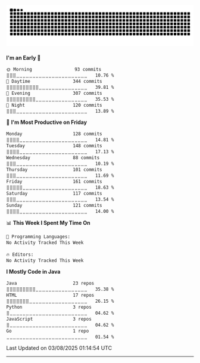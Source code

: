 <!-- ### Hi there 👋 -->

<!--
**anonimuslim/anonimuslim** is a ✨ _special_ ✨ repository because its `README.md` (this file) appears on your GitHub profile.

Here are some ideas to get you started:

- 🔭 I’m currently working on ...
- 🌱 I’m currently learning ...
- 👯 I’m looking to collaborate on ...
- 🤔 I’m looking for help with ...
- 💬 Ask me about ...
- 📫 How to reach me: ...
- 😄 Pronouns: ...
- ⚡ Fun fact: ...
-->

<!-- the above is the original generate from github -->

![Snake animation](https://github.com/anonimuslim/anonimuslim/blob/output/github-contribution-grid-snake-dark.svg)
---

<!--
![](https://github-readme-stats.vercel.app/api?username=anonimuslim&theme=chartreuse-dark&hide_border=false&include_all_commits=true&count_private=true)
---
![](https://github-readme-streak-stats.herokuapp.com/?user=anonimuslim&theme=chartreuse-dark&hide_border=false)
---
![](https://github-readme-stats.vercel.app/api/top-langs/?username=anonimuslim&theme=chartreuse-dark&hide_border=false&include_all_commits=true&count_private=true&layout=compact)
---
![](https://github-profile-trophy.vercel.app/?username=anonimuslim&theme=matrix&no-frame=false&no-bg=true&margin-w=4)
---
![HTML5](https://img.shields.io/badge/html5-%23E34F26.svg?style=plastic&logo=html5&logoColor=white) ![CSS3](https://img.shields.io/badge/css3-%231572B6.svg?style=plastic&logo=css3&logoColor=white) ![Bootstrap](https://img.shields.io/badge/bootstrap-%23563D7C.svg?style=plastic&logo=bootstrap&logoColor=white) ![JavaScript](https://img.shields.io/badge/javascript-%23323330.svg?style=plastic&logo=javascript&logoColor=%23F7DF1E) ![jQuery](https://img.shields.io/badge/jquery-%230769AD.svg?style=plastic&logo=jquery&logoColor=white) ![NodeJS](https://img.shields.io/badge/node.js-6DA55F?style=plastic&logo=node.js&logoColor=white) ![Java](https://img.shields.io/badge/java-%23ED8B00.svg?style=plastic&logo=java&logoColor=white) ![MySQL](https://img.shields.io/badge/mysql-%2300f.svg?style=plastic&logo=mysql&logoColor=white) ![Postman](https://img.shields.io/badge/Postman-FF6C37?style=plastic&logo=postman&logoColor=white) ![Canva](https://img.shields.io/badge/Canva-%2300C4CC.svg?style=plastic&logo=Canva&logoColor=white) ![Trello](https://img.shields.io/badge/Trello-%23026AA7.svg?style=plastic&logo=Trello&logoColor=white)<!--![C#](https://img.shields.io/badge/c%23-%23239120.svg?style=plastic&logo=c-sharp&logoColor=white) ![PHP](https://img.shields.io/badge/php-%23777BB4.svg?style=plastic&logo=php&logoColor=white) ![.Net](https://img.shields.io/badge/.NET-5C2D91?style=plastic&logo=.net&logoColor=white) ![Code-Igniter](https://img.shields.io/badge/CodeIgniter-%23EF4223.svg?style=plastic&logo=codeIgniter&logoColor=white) ![Laravel](https://img.shields.io/badge/laravel-%23FF2D20.svg?style=plastic&logo=laravel&logoColor=white) ![NPM](https://img.shields.io/badge/NPM-%23000000.svg?style=plastic&logo=npm&logoColor=white) ![Apache](https://img.shields.io/badge/apache-%23D42029.svg?style=plastic&logo=apache&logoColor=white) ![MariaDB](https://img.shields.io/badge/MariaDB-003545?style=plastic&logo=mariadb&logoColor=white) ![MongoDB](https://img.shields.io/badge/MongoDB-%234ea94b.svg?style=plastic&logo=mongodb&logoColor=white) ![Postgres](https://img.shields.io/badge/postgres-%23316192.svg?style=plastic&logo=postgresql&logoColor=white) ![Figma](https://img.shields.io/badge/figma-%23F24E1E.svg?style=plastic&logo=figma&logoColor=white) ![Docker](https://img.shields.io/badge/docker-%230db7ed.svg?style=plastic&logo=docker&logoColor=white)

---  
| Visitor Count | Code Time |
|:---:|:---:|
| ![Visitor Count](https://profile-counter.glitch.me/{anonimuslim}/count.svg) | [![Code Time](https://wakatime.com/badge/user/fa190b12-8c00-42d8-b542-223f912ebc42.svg)](https://wakatime.com/@fa190b12-8c00-42d8-b542-223f912ebc42) |
---
-->

<!--START_SECTION:waka-->
**I'm an Early 🐤** 

```text
🌞 Morning                93 commits          ⣿⣿⣿⣀⣀⣀⣀⣀⣀⣀⣀⣀⣀⣀⣀⣀⣀⣀⣀⣀⣀⣀⣀⣀⣀   10.76 % 
🌆 Daytime                344 commits         ⣿⣿⣿⣿⣿⣿⣿⣿⣿⣿⣀⣀⣀⣀⣀⣀⣀⣀⣀⣀⣀⣀⣀⣀⣀   39.81 % 
🌃 Evening                307 commits         ⣿⣿⣿⣿⣿⣿⣿⣿⣿⣀⣀⣀⣀⣀⣀⣀⣀⣀⣀⣀⣀⣀⣀⣀⣀   35.53 % 
🌙 Night                  120 commits         ⣿⣿⣿⣀⣀⣀⣀⣀⣀⣀⣀⣀⣀⣀⣀⣀⣀⣀⣀⣀⣀⣀⣀⣀⣀   13.89 % 
```
📅 **I'm Most Productive on Friday** 

```text
Monday                   128 commits         ⣿⣿⣿⣿⣀⣀⣀⣀⣀⣀⣀⣀⣀⣀⣀⣀⣀⣀⣀⣀⣀⣀⣀⣀⣀   14.81 % 
Tuesday                  148 commits         ⣿⣿⣿⣿⣀⣀⣀⣀⣀⣀⣀⣀⣀⣀⣀⣀⣀⣀⣀⣀⣀⣀⣀⣀⣀   17.13 % 
Wednesday                88 commits          ⣿⣿⣿⣀⣀⣀⣀⣀⣀⣀⣀⣀⣀⣀⣀⣀⣀⣀⣀⣀⣀⣀⣀⣀⣀   10.19 % 
Thursday                 101 commits         ⣿⣿⣿⣀⣀⣀⣀⣀⣀⣀⣀⣀⣀⣀⣀⣀⣀⣀⣀⣀⣀⣀⣀⣀⣀   11.69 % 
Friday                   161 commits         ⣿⣿⣿⣿⣿⣀⣀⣀⣀⣀⣀⣀⣀⣀⣀⣀⣀⣀⣀⣀⣀⣀⣀⣀⣀   18.63 % 
Saturday                 117 commits         ⣿⣿⣿⣀⣀⣀⣀⣀⣀⣀⣀⣀⣀⣀⣀⣀⣀⣀⣀⣀⣀⣀⣀⣀⣀   13.54 % 
Sunday                   121 commits         ⣿⣿⣿⣿⣀⣀⣀⣀⣀⣀⣀⣀⣀⣀⣀⣀⣀⣀⣀⣀⣀⣀⣀⣀⣀   14.00 % 
```


📊 **This Week I Spent My Time On** 

```text
💬 Programming Languages: 
No Activity Tracked This Week

🔥 Editors: 
No Activity Tracked This Week
```

**I Mostly Code in Java** 

```text
Java                     23 repos            ⣿⣿⣿⣿⣿⣿⣿⣿⣿⣀⣀⣀⣀⣀⣀⣀⣀⣀⣀⣀⣀⣀⣀⣀⣀   35.38 % 
HTML                     17 repos            ⣿⣿⣿⣿⣿⣿⣿⣀⣀⣀⣀⣀⣀⣀⣀⣀⣀⣀⣀⣀⣀⣀⣀⣀⣀   26.15 % 
Python                   3 repos             ⣿⣀⣀⣀⣀⣀⣀⣀⣀⣀⣀⣀⣀⣀⣀⣀⣀⣀⣀⣀⣀⣀⣀⣀⣀   04.62 % 
JavaScript               3 repos             ⣿⣀⣀⣀⣀⣀⣀⣀⣀⣀⣀⣀⣀⣀⣀⣀⣀⣀⣀⣀⣀⣀⣀⣀⣀   04.62 % 
Go                       1 repo              ⣀⣀⣀⣀⣀⣀⣀⣀⣀⣀⣀⣀⣀⣀⣀⣀⣀⣀⣀⣀⣀⣀⣀⣀⣀   01.54 % 
```




 Last Updated on 03/08/2025 01:14:54 UTC
<!--END_SECTION:waka-->
---
